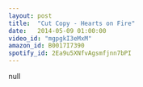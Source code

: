 ```yaml
---
layout: post
title:  "Cut Copy - Hearts on Fire"
date:   2014-05-09 01:00:00
video_id: "mgpgkI3eMxM"
amazon_id: B0017I7390
spotify_id: 2Ea9u5XNfvAgsmfjnn7bPI
---
```

null
